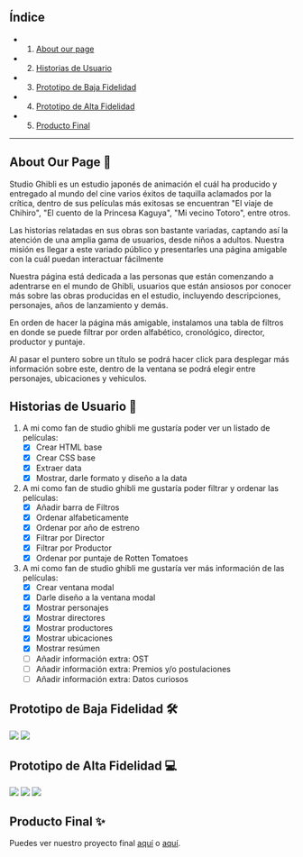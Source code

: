
## Índice 

* 1. [About our page](About-our-page)
* 2. [Historias de Usuario](Historias-de-ususario)
* 3. [Prototipo de Baja Fidelidad](Prototipo-de-baja-fidelidad)
* 4. [Prototipo de Alta Fidelidad](Prototipo-de-alta-fidelidad)
* 5. [Producto Final](Producto-final) 


***

  
## About Our Page :seedling: 

Studio Ghibli es un estudio japonés de animación el cuál ha producido y entregado al mundo del cine varios éxitos de taquilla aclamados por la crítica, dentro de sus películas más exitosas se encuentran "El viaje de Chihiro", "El cuento de la Princesa Kaguya", "Mi vecino Totoro", entre otros.

Las historias relatadas en sus obras son bastante variadas, captando así la atención de una amplia gama de usuarios, desde niños a adultos.
Nuestra misión es llegar a este variado público y presentarles una página amigable con la cuál puedan interactuar fácilmente 

Nuestra página está dedicada a las personas que están comenzando a adentrarse en el mundo de Ghibli, usuarios que están ansiosos por conocer más sobre las obras producidas en el estudio, incluyendo descripciones, personajes, años de lanzamiento y demás.

En orden de hacer la página más amigable, instalamos una tabla de filtros en donde se puede filtrar por orden alfabético, cronológico, director, productor y puntaje.

Al pasar el puntero sobre un título se podrá hacer click para desplegar más información sobre este, dentro de la ventana se podrá elegir entre personajes, ubicaciones y vehiculos.


  
## Historias de Usuario :bookmark_tabs:

1. A mi como fan de studio ghibli me gustaría poder ver un listado de películas:
   - [x] Crear HTML base
   - [x] Crear CSS base
   - [x] Extraer data
   - [x] Mostrar, darle formato y diseño a la data

3. A mi como fan de studio ghibli me gustaría poder filtrar y ordenar las películas:
   - [x] Añadir barra de Filtros
   - [x] Ordenar alfabeticamente
   - [x] Ordenar por año de estreno
   - [x] Filtrar por Director
   - [x] Filtrar por Productor
   - [x] Ordenar por puntaje de Rotten Tomatoes

4. A mi como fan de studio ghibli me gustaría ver más información de las películas:
   - [x] Crear ventana modal
   - [x] Darle diseño a la ventana modal
   - [x] Mostrar personajes
   - [x] Mostrar directores
   - [x] Mostrar productores
   - [x] Mostrar ubicaciones
   - [x] Mostrar resúmen
   - [ ] Añadir información extra: OST
   - [ ] Añadir información extra: Premios y/o postulaciones
   - [ ] Añadir información extra: Datos curiosos

## Prototipo de Baja Fidelidad :hammer_and_wrench:
![](resourcesReadMe/bajaFidelidad1.jpg)
![](resourcesReadMe/bajaFidelidad2.jpg)

## Prototipo de Alta Fidelidad :computer:

![](resourcesReadMe/prototipoAltaFidelidadInicio.png)
![](resourcesReadMe/prototipoAltaFidelidadDespliegue.png)
![](resourcesReadMe/prototipoAltaFidelidadPopUp.png)

## Producto Final :sparkles:
Puedes ver nuestro proyecto final [aquí](https://carolinafuenzalida.github.io/SCL021-data-lovers/src/index.html) o [aquí](https://jackiiem.github.io/SCL021-data-lovers/src/index.html).

